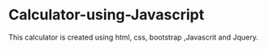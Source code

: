 # Calculator-using-Javascript
This calculator is created using html, css, bootstrap ,Javascrit and Jquery.
